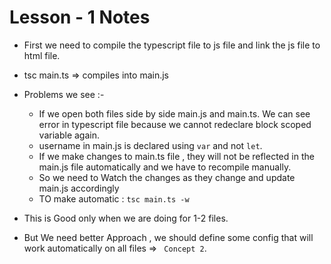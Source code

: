 # Lesson - 1 Notes

- First we need to compile the typescript file to js file and link the js file to html file.

- tsc main.ts => compiles into main.js
- Problems we see :-

  - If we open both files side by side main.js and main.ts. We can see error in typescript file because we cannot redeclare block scoped variable again.
  - username in main.js is declared using `var` and not `let`.
  - If we make changes to main.ts file , they will not be reflected in the main.js file automatically and we have to recompile manually.
  - So we need to Watch the changes as they change and update main.js accordingly
  - TO make automatic : `tsc main.ts -w`

- This is Good only when we are doing for 1-2 files.
- But We need better Approach , we should define some config that will work automatically on all files => ` Concept 2`.
